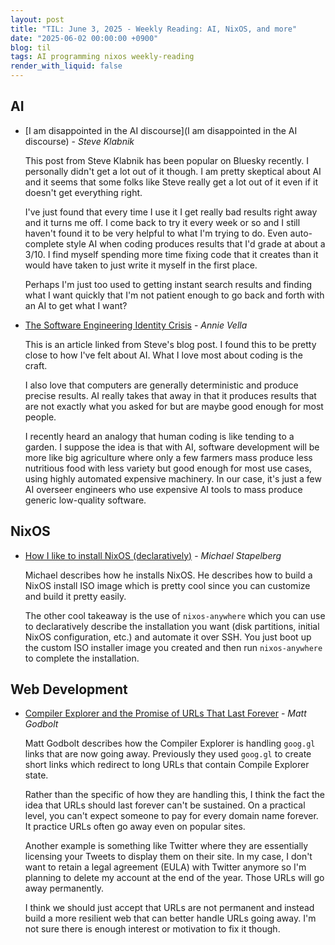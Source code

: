 ```yaml
---
layout: post
title: "TIL: June 3, 2025 - Weekly Reading: AI, NixOS, and more"
date: "2025-06-02 00:00:00 +0900"
blog: til
tags: AI programming nixos weekly-reading
render_with_liquid: false
---
```


## AI

- [I am disappointed in the AI discourse](I am disappointed in the AI discourse) - _Steve Klabnik_

    This post from Steve Klabnik has been popular on Bluesky recently. I
    personally didn't get a lot out of it though. I am pretty skeptical about AI
    and it seems that some folks like Steve really get a lot out of it even if
    it doesn't get everything right.

    I've just found that every time I use it I get really bad results right away
    and it turns me off. I come back to try it every week or so and I still
    haven't found it to be very helpful to what I'm trying to do. Even
    auto-complete style AI when coding produces results that I'd grade at about a
    3/10. I find myself spending more time fixing code that it creates than it
    would have taken to just write it myself in the first place.

    Perhaps I'm just too used to getting instant search results and finding what I
    want quickly that I'm not patient enough to go back and forth with an AI to
    get what I want?

- [The Software Engineering Identity Crisis](https://annievella.com/posts/the-software-engineering-identity-crisis/) - _Annie Vella_

    This is an article linked from Steve's blog post. I found this to be pretty
    close to how I've felt about AI. What I love most about coding is the craft.

    I also love that computers are generally deterministic and produce precise
    results. AI really takes that away in that it produces results that are not
    exactly what you asked for but are maybe good enough for most people.

    I recently heard an analogy that human coding is like tending to a garden. I
    suppose the idea is that with AI, software development will be more like big
    agriculture where only a few farmers mass produce less nutritious food with
    less variety but good enough for most use cases, using highly automated
    expensive machinery. In our case, it's just a few AI overseer engineers who
    use expensive AI tools to mass produce generic low-quality software.

## NixOS

- [How I like to install NixOS (declaratively)](https://michael.stapelberg.ch/posts/2025-06-01-nixos-installation-declarative/) - _Michael Stapelberg_

    Michael describes how he installs NixOS. He describes how to build a NixOS
    install ISO image which is pretty cool since you can customize and build it
    pretty easily.

    The other cool takeaway is the use of `nixos-anywhere` which you can use to
    declaratively describe the installation you want (disk partitions, initial
    NixOS configuration, etc.) and automate it over SSH. You just boot up the
    custom ISO installer image you created and then run `nixos-anywhere` to
    complete the installation.

## Web Development

- [Compiler Explorer and the Promise of URLs That Last Forever](https://xania.org/202505/compiler-explorer-urls-forever) - _Matt Godbolt_

    Matt Godbolt describes how the Compiler Explorer is handling `goog.gl` links
    that are now going away. Previously they used `goog.gl` to create short
    links which redirect to long URLs that contain Compile Explorer state.

    Rather than the specific of how they are handling this, I think the fact
    the idea that URLs should last forever can't be sustained. On a practical
    level, you can't expect someone to pay for every domain name forever. It
    practice URLs often go away even on popular sites.

    Another example is something like Twitter where they are essentially
    licensing your Tweets to display them on their site. In my case, I don't
    want to retain a legal agreement (EULA) with Twitter anymore so I'm planning
    to delete my account at the end of the year. Those URLs will go away
    permanently.

    I think we should just accept that URLs are not permanent and instead build
    a more resilient web that can better handle URLs going away. I'm not sure
    there is enough interest or motivation to fix it though.
